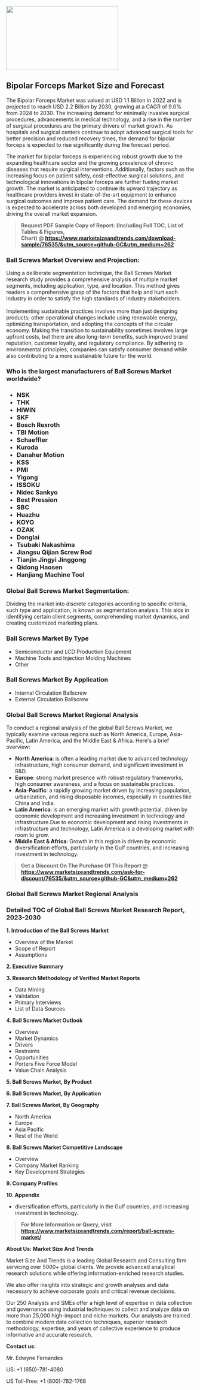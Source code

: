 <p><img class="alignnone size-medium wp-image-20088" src="https://ffe5etoiles.com/wp-content/uploads/2024/12/MST1-300x171.png" alt="" width="300" height="171" /></p><h2>Bipolar Forceps Market Size and Forecast</h2><p>The Bipolar Forceps Market was valued at USD 1.1 Billion in 2022 and is projected to reach USD 2.2 Billion by 2030, growing at a CAGR of 9.0% from 2024 to 2030. The increasing demand for minimally invasive surgical procedures, advancements in medical technology, and a rise in the number of surgical procedures are the primary drivers of market growth. As hospitals and surgical centers continue to adopt advanced surgical tools for better precision and reduced recovery times, the demand for bipolar forceps is expected to rise significantly during the forecast period.</p><p>The market for bipolar forceps is experiencing robust growth due to the expanding healthcare sector and the growing prevalence of chronic diseases that require surgical interventions. Additionally, factors such as the increasing focus on patient safety, cost-effective surgical solutions, and technological innovations in bipolar forceps are further fueling market growth. The market is anticipated to continue its upward trajectory as healthcare providers invest in state-of-the-art equipment to enhance surgical outcomes and improve patient care. The demand for these devices is expected to accelerate across both developed and emerging economies, driving the overall market expansion.</p></p><blockquote id="" class=""><strong>Request PDF Sample Copy of Report: (Including Full TOC, List of Tables &amp; Figures, Chart)&nbsp;@&nbsp;<strong><a href="https://www.marketsizeandtrends.com/download-sample/76535/&utm_source=github-GC&utm_medium=262" target="_blank">https://www.marketsizeandtrends.com/download-sample/76535/&utm_source=github-GC&utm_medium=262</a></strong></strong></blockquote><h3 id="" class="">Ball Screws Market&nbsp;Overview and Projection:</h3><p id="" class="">Using a deliberate segmentation technique, the Ball Screws Market research study provides a comprehensive analysis of multiple market segments, including application, type, and location. This method gives readers a comprehensive grasp of the factors that help and hurt each industry in order to satisfy the high standards of industry stakeholders. <br /> <br />Implementing sustainable practices involves more than just designing products; other operational changes include using renewable energy, optimizing transportation, and adopting the concepts of the circular economy. Making the transition to sustainability sometimes involves large upfront costs, but there are also long-term benefits, such improved brand reputation, customer loyalty, and regulatory compliance. By adhering to environmental principles, companies can satisfy consumer demand while also contributing to a more sustainable future for the world.</p><h3 id="" class="">Who is the largest manufacturers of&nbsp;Ball Screws Market worldwide?</h3><h3 class=""><p><ul><li>NSK </li><li> THK </li><li> HIWIN </li><li> SKF </li><li> Bosch Rexroth </li><li> TBI Motion </li><li> Schaeffler </li><li> Kuroda </li><li> Danaher Motion </li><li> KSS </li><li> PMI </li><li> Yigong </li><li> ISSOKU </li><li> Nidec Sankyo </li><li> Best Pression </li><li> SBC </li><li> Huazhu </li><li> KOYO </li><li> OZAK </li><li> Donglai </li><li> Tsubaki Nakashima </li><li> Jiangsu Qijian Screw Rod </li><li> Tianjin Jingyi Jinggong </li><li> Qidong Haosen </li><li> Hanjiang Machine Tool</li></ul></p></h3><h3 id="" class="">Global&nbsp;Ball Screws Market Segmentation:</h3><p id="" class="">Dividing the market into discrete categories according to specific criteria, such type and application, is known as segmentation analysis. This aids in identifying certain client segments, comprehending market dynamics, and creating customized marketing plans.</p><h3 id="" class="">Ball Screws Market&nbsp;By Type</h3><p><p><ul><li>Semiconductor and LCD Production Equipment </li><li> Machine Tools and Injection Molding Machines </li><li> Other</p></li></ul></p></p><h3 id="" class="">Ball Screws Market&nbsp;By Application</h3><p class=""><p><ul><li>Internal Circulation Ballscrew </li><li> External Circulation Ballscrew</li></ul></p></p><h3 id="" class="">Global Ball Screws Market Regional Analysis</h3><p id="" class="">To conduct a regional analysis of the global Ball Screws Market, we typically examine various regions such as North America, Europe, Asia-Pacific, Latin America, and the Middle East &amp; Africa. Here's a brief overview:</p><ul><li><strong>North America</strong>: is often a leading market due to advanced technology infrastructure, high consumer demand, and significant investment in R&amp;D.</li><li><strong>Europe</strong>: strong market presence with robust regulatory frameworks, high consumer awareness, and a focus on sustainable practices.</li><li><strong>Asia-Pacific</strong>: a rapidly growing market driven by increasing population, urbanization, and rising disposable incomes, especially in countries like China and India.</li><li><strong>Latin America</strong>: is an emerging market with growth potential, driven by economic development and increasing investment in technology and infrastructure.Due to economic development and rising investments in infrastructure and technology, Latin America is a developing market with room to grow.</li><li><strong>Middle East &amp; Africa</strong>: Growth in this region is driven by economic diversification efforts, particularly in the Gulf countries, and increasing investment in technology.</li></ul><blockquote id="" class=""><strong>Get a Discount On The Purchase Of This Report @ <strong><a href="https://www.marketsizeandtrends.com/ask-for-discount/76535/&utm_source=github-GC&utm_medium=262" target="_blank">https://www.marketsizeandtrends.com/ask-for-discount/76535/&utm_source=github-GC&utm_medium=262</a></strong></strong></blockquote><h3 id="" class="">Global Ball Screws Market Regional Analysis</h3><h3 id="" class="">Detailed TOC of Global Ball Screws Market Research Report, 2023-2030</h3><p id="" class=""><strong>1. Introduction of the Ball Screws Market</strong></p><ul><li>Overview of the Market</li><li>Scope of Report</li><li>Assumptions</li></ul><p id="" class=""><strong>2. Executive Summary</strong></p><p id="" class=""><strong>3. Research Methodology of Verified Market Reports</strong></p><ul><li>Data Mining</li><li>Validation</li><li>Primary Interviews</li><li>List of Data Sources</li></ul><p id="" class=""><strong>4. Ball Screws Market Outlook</strong></p><ul><li>Overview</li><li>Market Dynamics</li><li>Drivers</li><li>Restraints</li><li>Opportunities</li><li>Porters Five Force Model</li><li>Value Chain Analysis</li></ul><p id="" class=""><strong>5. Ball Screws Market, By Product</strong></p><p id="" class=""><strong>6. Ball Screws Market, By Application</strong></p><p id="" class=""><strong>7. Ball Screws Market, By Geography</strong></p><ul><li>North America</li><li>Europe</li><li>Asia Pacific</li><li>Rest of the World</li></ul><p id="" class=""><strong>8. Ball Screws Market Competitive Landscape</strong></p><ul><li>Overview</li><li>Company Market Ranking</li><li>Key Development Strategies</li></ul><p id="" class=""><strong>9. Company Profiles</strong></p><p id="" class=""><strong>10. Appendix</strong></p><ul><li>diversification efforts, particularly in the Gulf countries, and increasing investment in technology.</li></ul><blockquote id="" class=""><strong>For More Information or Query, visit <strong><strong><a href="https://www.marketsizeandtrends.com/report/ball-screws-market/" target="_blank">https://www.marketsizeandtrends.com/report/ball-screws-market/</a></strong></strong></strong></blockquote><p id="" class=""><strong>About Us: Market Size And Trends</strong></p><p id="" class="">Market Size And Trends is a leading Global Research and Consulting firm servicing over 5000+ global clients. We provide advanced analytical research solutions while offering information-enriched research studies.</p><p id="" class="">We also offer insights into strategic and growth analyses and data necessary to achieve corporate goals and critical revenue decisions.</p><p id="" class="">Our 250 Analysts and SMEs offer a high level of expertise in data collection and governance using industrial techniques to collect and analyze data on more than 25,000 high-impact and niche markets. Our analysts are trained to combine modern data collection techniques, superior research methodology, expertise, and years of collective experience to produce informative and accurate research.</p><p id="" class=""><strong>Contact us:</strong></p><p id="" class="">Mr. Edwyne Fernandes</p><p id="" class="">US: +1 (650)-781-4080</p><p id="" class="">US Toll-Free: +1 (800)-782-1768</p>
